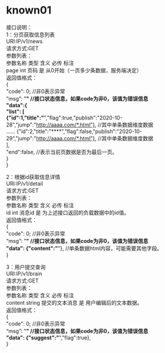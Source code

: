 # known01

接口说明：  
1：分页获取信息列表  
URI:IP/v1/news  
请求方式:GET  
参数列表：  
参数名称 类型  含义   必传     标注  
page    int  页码    是     从0开始（一页多少条数据，服务端决定）  
返回值格式：  
{  
 "code": 0;   //非0表示异常    
 “msg”: "****" //接口状态信息，如果code为非0，该值为错误信息  
 "data":{  
    "list": [  
         {"id":1,"title":"****","flag":true,"publish":"2020-10-28","jump":"http://aaaa.com/*.html"},  //其中单条数据维度数据  
        ......
         {"id":2,"title":"****","flag":false,"publish":"2020-10-29","jump":"http://aaaa.com/*.html"},  //其中单条数据维度数据  
  ],  
   "end":false,      //表示当前页数据是否为最后一页。  
 }    
}     

2：根据id获取信息详情  
URI:IP/v1/detail  
请求方式:GET  
参数列表：  
参数名称  类型  含义  必传   标注  
id      int   消息id  是    为上述接口返回的负载数据中的id值。  
返回值格式：    
 {    
  "code": 0;   //非0表示异常  
  “msg”: "****" //接口状态信息，如果code为非0，该值为错误信息  
  "data": {"content":"****"},  //单条数据html内容，可能需要其他字段。  
 }  
 
 
3：用户提交查询  
 URI:IP/v1/brain  
 请求方式:GET  
 参数列表：  
 参数名称    类型     含义  必传   标注  
 content  string   提交的文本消息  是    用户编辑后的文本数据。  
 返回值格式：    
  {  
   "code": 0;   //非0表示异常  
   “msg”: "****" //接口状态信息，如果code为非0，该值为错误信息  
   "data": {"suggest":"****","flag":true},   
  }  
 

